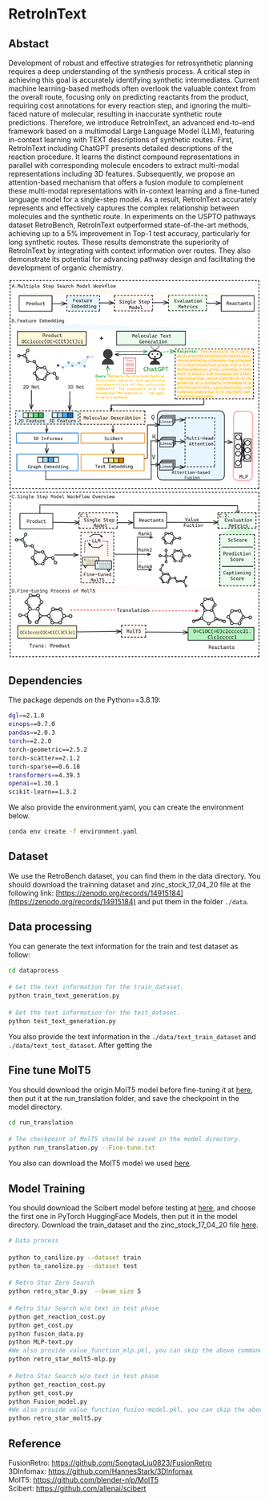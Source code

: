 # RetroInText

## Abstact
Development of robust and effective strategies for retrosynthetic planning requires a deep understanding of the synthesis process. A critical step in achieving this goal is accurately identifying synthetic intermediates. Current machine learning-based methods often overlook the valuable context from the overall route, focusing only on predicting reactants from the product, requiring cost annotations for every reaction step, and ignoring the multi-faced nature of molecular, resulting in inaccurate synthetic route predictions. Therefore, we introduce RetroInText, an advanced end-to-end framework based on a multimodal Large Language Model (LLM), featuring in-context learning with TEXT descriptions of synthetic routes. First, RetroInText including ChatGPT presents detailed descriptions of the reaction procedure. It learns the distinct compound representations in parallel with corresponding molecule encoders to extract multi-modal representations including 3D features. Subsequently, we propose an attention-based mechanism that offers a fusion module to complement these multi-modal representations with in-context learning and a fine-tuned language model for a single-step model. As a result, RetroInText accurately represents and effectively captures the complex relationship between molecules and the synthetic route. In experiments on the USPTO pathways dataset RetroBench, RetroInText outperformed state-of-the-art methods, achieving up to a 5% improvement in Top-1 test accuracy, particularly for long synthetic routes. These results demonstrate the superiority of RetroInText by integrating with context information over routes. They also demonstrate its potential for advancing pathway design and facilitating the development of organic chemistry.

![image](./img/framework.png)

## Dependencies
The package depends on the Python==3.8.19:
```bash
dgl==2.1.0
einops==0.7.0
pandas==2.0.3
torch==2.2.0
torch-geometric==2.5.2
torch-scatter==2.1.2
torch-sparse==0.6.18
transformers==4.39.3
openai==1.30.1
scikit-learn==1.3.2
```

We also provide the environment.yaml, you can create the environment below.
```bash
conda env create -f environment.yaml
```

## Dataset
We use the RetroBench dataset, you can find them in the data directory. You should download the trainning dataset and zinc_stock_17_04_20 file at the following link: [https://zenodo.org/records/14915184](https://zenodo.org/records/14915184) and put them in the folder ```./data```.

## Data processing
You can generate the text information for the train and test dataset as follow:
```bash
cd dataprocess

# Get the text information for the train_dataset.
python train_text_generation.py

# Get the text information for the test_dataset.
python test_text_generation.py
```
You also provide the text information in the ```./data/text_train_dataset``` and ```./data/text_test_dataset```. After getting the 

## Fine tune MolT5 
You should download the origin MolT5 model before fine-tuning it at [here](https://huggingface.co/laituan245/molt5-base), then put it at the run_translation folder, and save the checkpoint in the model directory.

```bash
cd run_translation

# The checkpoint of MolT5 should be saved in the model directory.
python run_translation.py --Fine-tune.txt
```
You also can download the MolT5 model we used [here](https://drive.google.com/drive/folders/15qYBvDtfoWtVteaxav14VrPCBVQwRWBa).

## Model Training
You should download the Scibert model before testing at [here](https://github.com/allenai/scibert), and choose the first one in PyTorch HuggingFace Models, then put it in the model directory. Download the train_dataset and the zinc_stock_17_04_20 file [here](https://drive.google.com/drive/folders/15qYBvDtfoWtVteaxav14VrPCBVQwRWBa).

```bash
# Data process

python to_canilize.py --dataset train
python to_canolize.py --dataset test

# Retro Star Zero Search
python retro_star_0.py  --beam_size 5

# Retro Star Search w/o text in test phase
python get_reaction_cost.py
python get_cost.py
python fusion_data.py
python MLP-text.py
#We also provide value_function_mlp.pkl, you can skip the above commands
python retro_star_molt5-mlp.py

# Retro Star Search w/o text in test phase
python get_reaction_cost.py
python get_cost.py
python Fusion_model.py
#We also provide value_function_fusion-model.pkl, you can skip the above commands
python retro_star_molt5.py
```

## Reference  
FusionRetro: https://github.com/SongtaoLiu0823/FusionRetro  
3DInfomax: https://github.com/HannesStark/3DInfomax  
MolT5: https://github.com/blender-nlp/MolT5  
Scibert: https://github.com/allenai/scibert  
